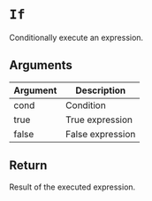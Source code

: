 # `If`

Conditionally execute an expression.

## Arguments

| Argument | Description      |
| -------- | ---------------- |
| cond     | Condition        |
| true     | True expression  |
| false    | False expression |

## Return

Result of the executed expression.
